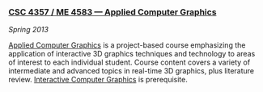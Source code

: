 ### [CSC 4357 / ME 4583 &mdash; Applied Computer Graphics][csc4357]

*Spring 2013*

[Applied Computer Graphics][csc4357] is a project-based course emphasizing the application of interactive 3D graphics techniques and technology to areas of interest to each individual student. Course content covers a variety of intermediate and advanced topics in real-time 3D graphics, plus literature review. [Interactive Computer Graphics][csc4356] is prerequisite.

[csc4356]: courses.html#csc4356
[csc4357]: csc4357/index.html

